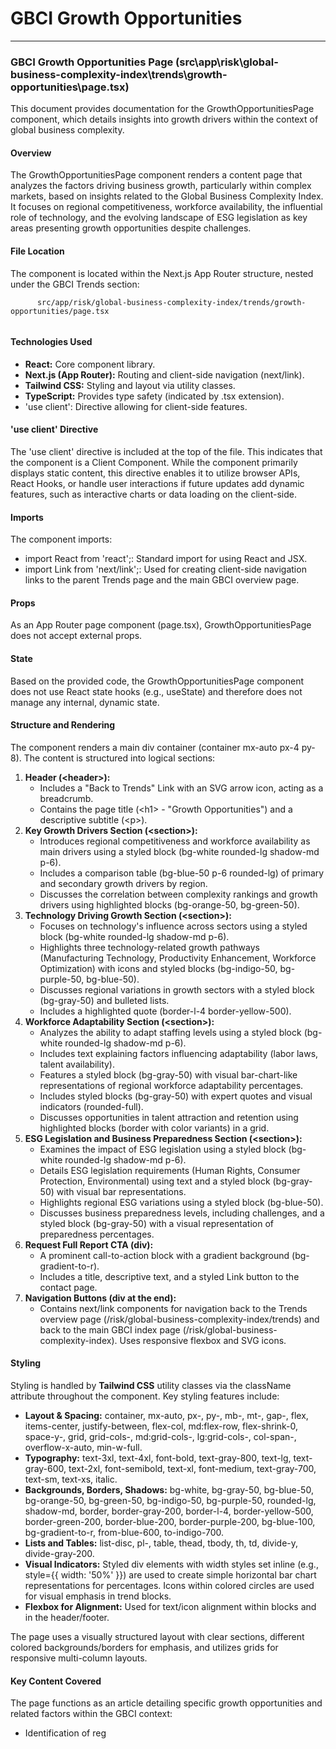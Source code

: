 # GBCI Growth Opportunities

***

### GBCI Growth Opportunities Page (src\app\risk\global-business-complexity-index\trends\growth-opportunities\page.tsx)

This document provides documentation for the GrowthOpportunitiesPage component, which details insights into growth drivers within the context of global business complexity.

#### Overview

The GrowthOpportunitiesPage component renders a content page that analyzes the factors driving business growth, particularly within complex markets, based on insights related to the Global Business Complexity Index. It focuses on regional competitiveness, workforce availability, the influential role of technology, and the evolving landscape of ESG legislation as key areas presenting growth opportunities despite challenges.

#### File Location

The component is located within the Next.js App Router structure, nested under the GBCI Trends section:

```
      src/app/risk/global-business-complexity-index/trends/growth-opportunities/page.tsx
    
```

#### Technologies Used

* **React:** Core component library.
* **Next.js (App Router):** Routing and client-side navigation (next/link).
* **Tailwind CSS:** Styling and layout via utility classes.
* **TypeScript:** Provides type safety (indicated by .tsx extension).
* 'use client': Directive allowing for client-side features.

#### 'use client' Directive

The 'use client' directive is included at the top of the file. This indicates that the component is a Client Component. While the component primarily displays static content, this directive enables it to utilize browser APIs, React Hooks, or handle user interactions if future updates add dynamic features, such as interactive charts or data loading on the client-side.

#### Imports

The component imports:

* import React from 'react';: Standard import for using React and JSX.
* import Link from 'next/link';: Used for creating client-side navigation links to the parent Trends page and the main GBCI overview page.

#### Props

As an App Router page component (page.tsx), GrowthOpportunitiesPage does not accept external props.

#### State

Based on the provided code, the GrowthOpportunitiesPage component does not use React state hooks (e.g., useState) and therefore does not manage any internal, dynamic state.

#### Structure and Rendering

The component renders a main div container (container mx-auto px-4 py-8). The content is structured into logical sections:

1. **Header (\<header>):**
   * Includes a "Back to Trends" Link with an SVG arrow icon, acting as a breadcrumb.
   * Contains the page title (\<h1> - "Growth Opportunities") and a descriptive subtitle (\<p>).
2. **Key Growth Drivers Section (\<section>):**
   * Introduces regional competitiveness and workforce availability as main drivers using a styled block (bg-white rounded-lg shadow-md p-6).
   * Includes a comparison table (bg-blue-50 p-6 rounded-lg) of primary and secondary growth drivers by region.
   * Discusses the correlation between complexity rankings and growth drivers using highlighted blocks (bg-orange-50, bg-green-50).
3. **Technology Driving Growth Section (\<section>):**
   * Focuses on technology's influence across sectors using a styled block (bg-white rounded-lg shadow-md p-6).
   * Highlights three technology-related growth pathways (Manufacturing Technology, Productivity Enhancement, Workforce Optimization) with icons and styled blocks (bg-indigo-50, bg-purple-50, bg-blue-50).
   * Discusses regional variations in growth sectors with a styled block (bg-gray-50) and bulleted lists.
   * Includes a highlighted quote (border-l-4 border-yellow-500).
4. **Workforce Adaptability Section (\<section>):**
   * Analyzes the ability to adapt staffing levels using a styled block (bg-white rounded-lg shadow-md p-6).
   * Includes text explaining factors influencing adaptability (labor laws, talent availability).
   * Features a styled block (bg-gray-50) with visual bar-chart-like representations of regional workforce adaptability percentages.
   * Includes styled blocks (bg-gray-50) with expert quotes and visual indicators (rounded-full).
   * Discusses opportunities in talent attraction and retention using highlighted blocks (border with color variants) in a grid.
5. **ESG Legislation and Business Preparedness Section (\<section>):**
   * Examines the impact of ESG legislation using a styled block (bg-white rounded-lg shadow-md p-6).
   * Details ESG legislation requirements (Human Rights, Consumer Protection, Environmental) using text and a styled block (bg-gray-50) with visual bar representations.
   * Highlights regional ESG variations using a styled block (bg-blue-50).
   * Discusses business preparedness levels, including challenges, and a styled block (bg-gray-50) with a visual representation of preparedness percentages.
6. **Request Full Report CTA (div):**
   * A prominent call-to-action block with a gradient background (bg-gradient-to-r).
   * Includes a title, descriptive text, and a styled Link button to the contact page.
7. **Navigation Buttons (div at the end):**
   * Contains next/link components for navigation back to the Trends overview page (/risk/global-business-complexity-index/trends) and back to the main GBCI index page (/risk/global-business-complexity-index). Uses responsive flexbox and SVG icons.

#### Styling

Styling is handled by **Tailwind CSS** utility classes via the className attribute throughout the component. Key styling features include:

* **Layout & Spacing:** container, mx-auto, px-, py-, mb-, mt-, gap-, flex, items-center, justify-between, flex-col, md:flex-row, flex-shrink-0, space-y-, grid, grid-cols-, md:grid-cols-, lg:grid-cols-, col-span-, overflow-x-auto, min-w-full.
* **Typography:** text-3xl, text-4xl, font-bold, text-gray-800, text-lg, text-gray-600, text-2xl, font-semibold, text-xl, font-medium, text-gray-700, text-sm, text-xs, italic.
* **Backgrounds, Borders, Shadows:** bg-white, bg-gray-50, bg-blue-50, bg-orange-50, bg-green-50, bg-indigo-50, bg-purple-50, rounded-lg, shadow-md, border, border-gray-200, border-l-4, border-yellow-500, border-green-200, border-blue-200, border-purple-200, bg-blue-100, bg-gradient-to-r, from-blue-600, to-indigo-700.
* **Lists and Tables:** list-disc, pl-, table, thead, tbody, th, td, divide-y, divide-gray-200.
* **Visual Indicators:** Styled div elements with width styles set inline (e.g., style=\{{ width: '50%' \}}) are used to create simple horizontal bar chart representations for percentages. Icons within colored circles are used for visual emphasis in trend blocks.
* **Flexbox for Alignment:** Used for text/icon alignment within blocks and in the header/footer.

The page uses a visually structured layout with clear sections, different colored backgrounds/borders for emphasis, and utilizes grids for responsive multi-column layouts.

#### Key Content Covered

The page functions as an article detailing specific growth opportunities and related factors within the GBCI context:

* Identification of reg
